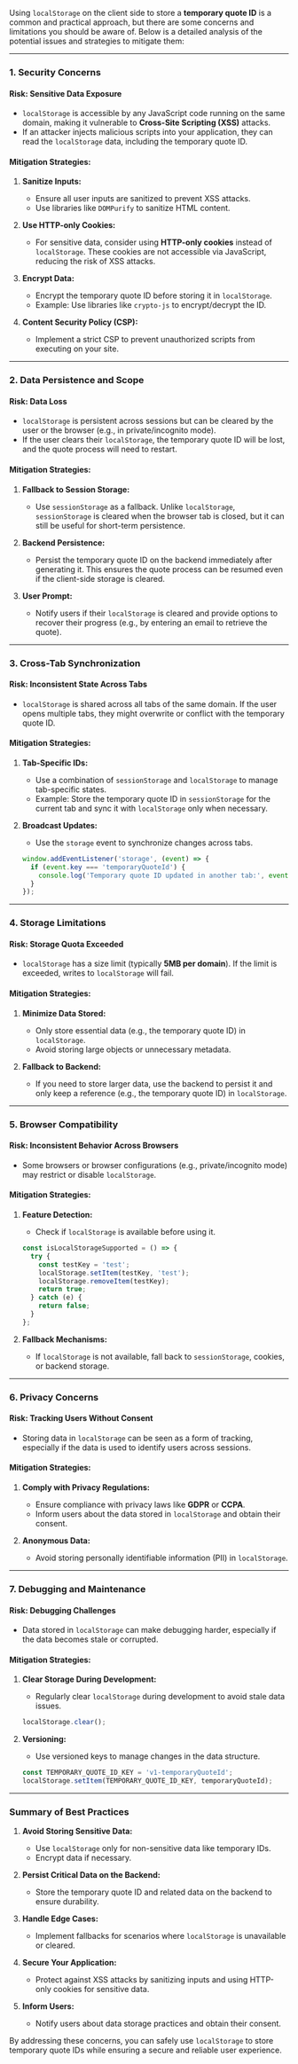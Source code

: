 Using `localStorage` on the client side to store a **temporary quote ID** is a common and practical approach, but there are some concerns and limitations you should be aware of. Below is a detailed analysis of the potential issues and strategies to mitigate them:

---

### **1. Security Concerns**

#### **Risk: Sensitive Data Exposure**
- `localStorage` is accessible by any JavaScript code running on the same domain, making it vulnerable to **Cross-Site Scripting (XSS)** attacks.
- If an attacker injects malicious scripts into your application, they can read the `localStorage` data, including the temporary quote ID.

#### **Mitigation Strategies:**
1. **Sanitize Inputs:**
   - Ensure all user inputs are sanitized to prevent XSS attacks.
   - Use libraries like `DOMPurify` to sanitize HTML content.

2. **Use HTTP-only Cookies:**
   - For sensitive data, consider using **HTTP-only cookies** instead of `localStorage`. These cookies are not accessible via JavaScript, reducing the risk of XSS attacks.

3. **Encrypt Data:**
   - Encrypt the temporary quote ID before storing it in `localStorage`.
   - Example: Use libraries like `crypto-js` to encrypt/decrypt the ID.

4. **Content Security Policy (CSP):**
   - Implement a strict CSP to prevent unauthorized scripts from executing on your site.

---

### **2. Data Persistence and Scope**

#### **Risk: Data Loss**
- `localStorage` is persistent across sessions but can be cleared by the user or the browser (e.g., in private/incognito mode).
- If the user clears their `localStorage`, the temporary quote ID will be lost, and the quote process will need to restart.

#### **Mitigation Strategies:**
1. **Fallback to Session Storage:**
   - Use `sessionStorage` as a fallback. Unlike `localStorage`, `sessionStorage` is cleared when the browser tab is closed, but it can still be useful for short-term persistence.

2. **Backend Persistence:**
   - Persist the temporary quote ID on the backend immediately after generating it. This ensures the quote process can be resumed even if the client-side storage is cleared.

3. **User Prompt:**
   - Notify users if their `localStorage` is cleared and provide options to recover their progress (e.g., by entering an email to retrieve the quote).

---

### **3. Cross-Tab Synchronization**

#### **Risk: Inconsistent State Across Tabs**
- `localStorage` is shared across all tabs of the same domain. If the user opens multiple tabs, they might overwrite or conflict with the temporary quote ID.

#### **Mitigation Strategies:**
1. **Tab-Specific IDs:**
   - Use a combination of `sessionStorage` and `localStorage` to manage tab-specific states.
   - Example: Store the temporary quote ID in `sessionStorage` for the current tab and sync it with `localStorage` only when necessary.

2. **Broadcast Updates:**
   - Use the `storage` event to synchronize changes across tabs.
   ```javascript
   window.addEventListener('storage', (event) => {
     if (event.key === 'temporaryQuoteId') {
       console.log('Temporary quote ID updated in another tab:', event.newValue);
     }
   });
   ```

---

### **4. Storage Limitations**

#### **Risk: Storage Quota Exceeded**
- `localStorage` has a size limit (typically **5MB per domain**). If the limit is exceeded, writes to `localStorage` will fail.

#### **Mitigation Strategies:**
1. **Minimize Data Stored:**
   - Only store essential data (e.g., the temporary quote ID) in `localStorage`.
   - Avoid storing large objects or unnecessary metadata.

2. **Fallback to Backend:**
   - If you need to store larger data, use the backend to persist it and only keep a reference (e.g., the temporary quote ID) in `localStorage`.

---

### **5. Browser Compatibility**

#### **Risk: Inconsistent Behavior Across Browsers**
- Some browsers or browser configurations (e.g., private/incognito mode) may restrict or disable `localStorage`.

#### **Mitigation Strategies:**
1. **Feature Detection:**
   - Check if `localStorage` is available before using it.
   ```javascript
   const isLocalStorageSupported = () => {
     try {
       const testKey = 'test';
       localStorage.setItem(testKey, 'test');
       localStorage.removeItem(testKey);
       return true;
     } catch (e) {
       return false;
     }
   };
   ```

2. **Fallback Mechanisms:**
   - If `localStorage` is not available, fall back to `sessionStorage`, cookies, or backend storage.

---

### **6. Privacy Concerns**

#### **Risk: Tracking Users Without Consent**
- Storing data in `localStorage` can be seen as a form of tracking, especially if the data is used to identify users across sessions.

#### **Mitigation Strategies:**
1. **Comply with Privacy Regulations:**
   - Ensure compliance with privacy laws like **GDPR** or **CCPA**.
   - Inform users about the data stored in `localStorage` and obtain their consent.

2. **Anonymous Data:**
   - Avoid storing personally identifiable information (PII) in `localStorage`.

---

### **7. Debugging and Maintenance**

#### **Risk: Debugging Challenges**
- Data stored in `localStorage` can make debugging harder, especially if the data becomes stale or corrupted.

#### **Mitigation Strategies:**
1. **Clear Storage During Development:**
   - Regularly clear `localStorage` during development to avoid stale data issues.
   ```javascript
   localStorage.clear();
   ```

2. **Versioning:**
   - Use versioned keys to manage changes in the data structure.
   ```javascript
   const TEMPORARY_QUOTE_ID_KEY = 'v1-temporaryQuoteId';
   localStorage.setItem(TEMPORARY_QUOTE_ID_KEY, temporaryQuoteId);
   ```

---

### **Summary of Best Practices**

1. **Avoid Storing Sensitive Data:**
   - Use `localStorage` only for non-sensitive data like temporary IDs.
   - Encrypt data if necessary.

2. **Persist Critical Data on the Backend:**
   - Store the temporary quote ID and related data on the backend to ensure durability.

3. **Handle Edge Cases:**
   - Implement fallbacks for scenarios where `localStorage` is unavailable or cleared.

4. **Secure Your Application:**
   - Protect against XSS attacks by sanitizing inputs and using HTTP-only cookies for sensitive data.

5. **Inform Users:**
   - Notify users about data storage practices and obtain their consent.

By addressing these concerns, you can safely use `localStorage` to store temporary quote IDs while ensuring a secure and reliable user experience.